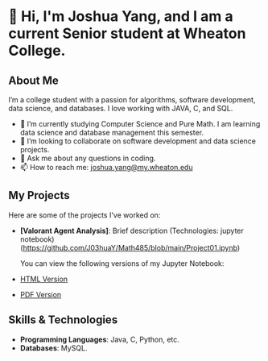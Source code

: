 # 👋 Hi, I'm Joshua Yang, and I am a current Senior student at Wheaton College.  

## About Me
I’m a college student with a passion for algorithms, software development, data science, and databases. I love working with JAVA, C, and SQL. 

- 🌱 I’m currently studying Computer Science and Pure Math. I am learning data science and database management this semester.
- 👯 I’m looking to collaborate on software development and data science projects.
- 💬 Ask me about any questions in coding.
- 📫 How to reach me: joshua.yang@my.wheaton.edu

## My Projects
Here are some of the projects I've worked on:
- **[Valorant Agent Analysis]**: Brief description (Technologies: jupyter notebook)  
  (https://github.com/J03huaY/Math485/blob/main/Project01.ipynb)

  You can view the following versions of my Jupyter Notebook:

- [HTML Version](https://github.com/J03huaY/Math485/blob/main/Project01.html)
- [PDF Version](https://github.com/J03huaY/Math485/blob/main/Project01.pdf)
  

## Skills & Technologies
- **Programming Languages**: Java, C, Python, etc.
- **Databases**: MySQL.

